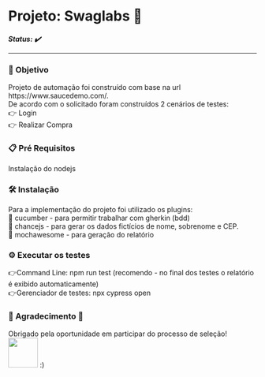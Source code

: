 ﻿<h1> Projeto: Swaglabs 🛒</h1>
<h5>Status: ✔️ <hr>

<h3> 🚀 Objetivo </h3>
Projeto de automação foi construído com base na url https://www.saucedemo.com/. <br>
De acordo com o solicitado foram construídos 2 cenários de testes: <br>
👉 Login <br>
👉 Realizar Compra
   
<h3> 📋 Pré Requisitos </h3>
Instalação do nodejs

<h3> 🛠️ Instalação </h3>
Para a implementação do projeto foi utilizado os plugins: <br>
  🥒 cucumber - para permitir trabalhar com gherkin (bdd) <br>
  🎲 chancejs - para gerar os dados fictícios de nome, sobrenome e CEP. <br>
  📑 mochawesome - para geração do relatório 

<h3>⚙️ Executar os testes </h3>
👉Command Line: npm run test (recomendo - no final dos testes o relatório é exibido automaticamente) <br>
👉Gerenciador de testes: npx cypress open 
  

  
<h3>🎁 Agradecimento 🎉</h3>
  Obrigado pela oportunidade em participar do processo de seleção!

   <img src=https://www.saucedemo.com/static/media/Login_Bot_graphic.20658452.png height=60px width=60px>
:)